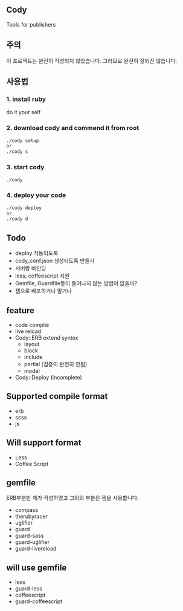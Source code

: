 ## Cody
Tools for publishers

## 주의
이 프로젝트는 완전히 작성되지 않았습니다. 그러므로 완전히 잘되진 않습니다.


## 사용법

### 1. install ruby
do it your self

### 2. download cody and commend it from root
```sh
./cody setup
or
./cody s
```

### 3. start cody
```sh
./cody
```

### 4. deploy your code
```sh
./cody deploy
or
./cody d
```

## Todo
  - deploy 작동되도록
  - cody_conf.json 생성되도록 만들기
  - 서버랑 바인딩
  - less, coffeescript 지원
  - Gemfile, Guardfile등이 들어나지 않는 방법이 없을까?
  - 잼으로 배포하거나 말거나


## feature
  - code complie
  - live reload
  - Cody::ERB extend syntex
    - layout
    - block
    - include
    - partial (검증이 완전히 안됨)
    - model
  - Cody::Deploy (incomplete)

## Supported compile format
  - erb
  - scss
  - js

## Will support format
  - Less
  - Coffee Script

## gemfile
ERB부분만 제가 작성하였고 그외의 부분은 잼을 사용합니다.
  - compass
  - therubyracer
  - uglifier
  - guard
  - guard-sass
  - guard-uglifier
  - guard-livereload
  
## will use gemfile
  - less
  - guard-less
  - coffeescript
  - guard-coffeescript
  